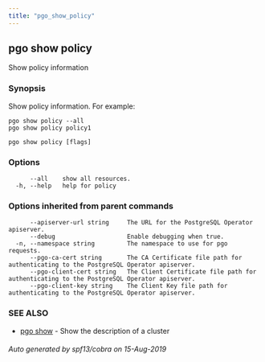 ```yaml
---
title: "pgo_show_policy"
---
```

## pgo show policy

Show policy information

### Synopsis

Show policy information. For example:

	pgo show policy --all
	pgo show policy policy1

```
pgo show policy [flags]
```

### Options

```
      --all    show all resources.
  -h, --help   help for policy
```

### Options inherited from parent commands

```
      --apiserver-url string     The URL for the PostgreSQL Operator apiserver.
      --debug                    Enable debugging when true.
  -n, --namespace string         The namespace to use for pgo requests.
      --pgo-ca-cert string       The CA Certificate file path for authenticating to the PostgreSQL Operator apiserver.
      --pgo-client-cert string   The Client Certificate file path for authenticating to the PostgreSQL Operator apiserver.
      --pgo-client-key string    The Client Key file path for authenticating to the PostgreSQL Operator apiserver.
```

### SEE ALSO

* [pgo show](/operatorcli/cli/pgo_show/)	 - Show the description of a cluster

###### Auto generated by spf13/cobra on 15-Aug-2019
